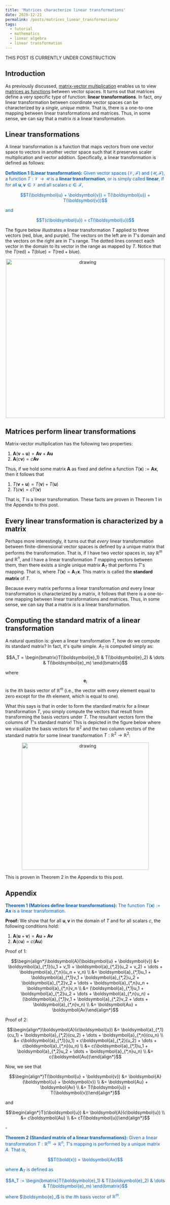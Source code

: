 ```yaml
---
title: 'Matrices characterize linear transformations'
date: 2020-12-21
permalink: /posts/matrices_linear_transformations/
tags:
  - tutorial
  - mathematics
  - linear algebra
  - linear transformation
---
```


THIS POST IS CURRENTLY UNDER CONSTRUCTION

Introduction
-----------
As previously discussed, [matrix-vector multiplication](https://mbernste.github.io/posts/matrix_vector_mult/) enables us to view [matrices as functions](https://mbernste.github.io/posts/matrices_as_functions/) between vector spaces. It turns out that matrices define a very specific type of function: **linear transformations**.  In fact, *any* linear transformation between coordinate vector spaces can be characterized by a *single, unique matrix*.  That is, there is a one-to-one mapping between linear transformations and matrices.  Thus, in some sense, we can say that a matrix *is* a linear transformation.


Linear transformations
---------

A linear transformation is a function that maps vectors from one vector space to vectors in another vector space such that it preserves scaler multiplication and vector addition. Specifically, a linear transformation is defined as follows:

<span style="color:#0060C6">**Definition 1 (Linear transformation):** Given vector spaces $(\mathcal{V}, \mathcal{F})$ and $(\mathcal{U}, \mathcal{F})$, a function $T : \mathcal{V} \rightarrow \mathcal{U}$ is a **linear transformation**, or is simply called **linear**, if for all $\boldsymbol{u}, \boldsymbol{v} \in \mathcal{V}$ and all scalars $c \in \mathcal{F}$,</span>

<center><span style="color:#0060C6">$$T(\boldsymbol{u} + \boldsymbol{v}) = T(\boldsymbol{u}) + T(\boldsymbol{v})$$</span></center>

<span style="color:#0060C6">and</span>

<center><span style="color:#0060C6">$$T(c\boldsymbol{u}) = cT(\boldsymbol{u})$$</span></center>

The figure below illustrates a linear transformation $T$ applied to three vectors (red, blue, and purple).  The vectors on the left are in $T$'s domain and the vectors on the right are in $T$'s range. The dotted lines connect each vector in the domain to its vector in the range as mapped by $T$.  Notice that the $T(\text{red}) + T(\text{blue}) = T(\text{red} + \text{blue})$.

<center><img src="https://raw.githubusercontent.com/mbernste/mbernste.github.io/master/images/linear_transform.png" alt="drawing" width="500"/></center>


Matrices perform linear transformations
----------

Matrix-vector multiplication has the following two properties:

1. $\boldsymbol{A}(\boldsymbol{v} + \boldsymbol{u}) = \boldsymbol{Av} + \boldsymbol{Au}$
2. $\boldsymbol{A}(c\boldsymbol{v}) = c\boldsymbol{Av}$

Thus, if we hold some matrix $\boldsymbol{A}$ as fixed and define a function $T(\boldsymbol{x}) := \boldsymbol{Ax}$, then it follows that

1. $T(\boldsymbol{v} + \boldsymbol{u}) = T(\boldsymbol{v}) + T(\boldsymbol{u})$
2. $T(c\boldsymbol{v}) = cT(\boldsymbol{v})$

That is, $T$ is a linear transformation. These facts are proven in Theorem 1 in the Appendix to this post.

Every linear transformation is characterized by a matrix
------------

Perhaps more interestingly, it turns out that *every* linear transformation between finite-dimensional vector spaces is defined by a unique matrix that performs the transformation.  That is, if I have two vector spaces in, say $\mathbb{R}^m$ and $\mathbb{R}^n$, and I have a linear transformation $T$ mapping vectors between them, then there exists a single unique matrix $\boldsymbol{A}_T$ that performs $T$'s mapping. That is, where $T(\boldsymbol{x}) = \boldsymbol{A}_T\boldsymbol{x}$.  This matrix is called the **standard matrix** of $T$. 

Because every matrix performs a linear transformation *and* every linear transformation is characterized by a matrix, it follows that there is a one-to-one mapping between linear transformations and matrices.  Thus, in some sense, we can say that a matrix *is* is a linear transformation.

Computing the standard matrix of a linear transformation
------------

A natural question is: given a linear transformation $T$, how do we compute its standard matrix?  In fact, it's quite simple. $A_T$ is computed simply as:

$$A_T = \begin{bmatrix}T(\boldsymbol{e}_1) & T(\boldsymbol{e}_2) & \dots & T(\boldsymbol{e}_m) \end{bmatrix}$$

where $$\boldsymbol{e}_i$$ is the $i$th basis vector of $\mathbb{R}^m$ (i.e., the vector with every element equal to zero except for the $i$th element, which is equal to one). 

What this says is that in order to form the standard matrix for a linear transformation $T$, you simply compute the vectors that result from transforming the basis vectors under $T$. The resultant vectors form the columns of $T$'s standard matrix!  This is depicted in the figure below where we visualize the basis vectors for $\mathbb{R}^2$ and the two column vectors of the standard matrix for some linear transformation $T: \mathbb{R}^2 \rightarrow \mathbb{R}^2$:

<center><img src="https://raw.githubusercontent.com/mbernste/mbernste.github.io/master/images/columns_standard_matrix.png" alt="drawing" width="400"/></center>

This is proven in Theorem 2 in the Appendix to this post.

Appendix
-----------

<span style="color:#0060C6">**Theorem 1 (Matrices define linear transformations):** The function $T(\boldsymbol{x}) := \boldsymbol{Ax}$ is a linear transformation.</span>

**Proof:** We  show that for all $\boldsymbol{u}, \boldsymbol{v}$ in the domain of $T$ and for all scalars $c$, the following conditions hold:

1. $\boldsymbol{A}(\boldsymbol{u} + \boldsymbol{v}) = \boldsymbol{A}\boldsymbol{u} + \boldsymbol{A}\boldsymbol{v}$
2. $\boldsymbol{A}(c\boldsymbol{u}) = c(\boldsymbol{A}\boldsymbol{u})$

Proof of 1:

$$\begin{align*}\boldsymbol{A}(\boldsymbol{u} + \boldsymbol{v}) &= \boldsymbol{a}_{*,1}(u_1 + v_1) + \boldsymbol{a}_{*,2}(u_2 + v_2) + \dots + \boldsymbol{a}_{*,n}(u_n + v_n) \\ &= \boldsymbol{a}_{*,1}u_1 + \boldsymbol{a}_{*,1}v_1 + \boldsymbol{a}_{*,2}u_2 + \boldsymbol{a}_{*,2}v_2 + \dots + \boldsymbol{a}_{*,n}u_n + \boldsymbol{a}_{*,n}v_n \\ &= (\boldsymbol{a}_{*,1}u_1 + \boldsymbol{a}_{*,2}u_2 + \dots + \boldsymbol{a}_{*,n}u_n) + (\boldsymbol{a}_{*,1}v_1 + \boldsymbol{a}_{*,2}v_2 + \dots + \boldsymbol{a}_{*,n}v_n) \\ &= \boldsymbol{Au} + \boldsymbol{Av}\end{align*}$$

Proof of 2:

$$\begin{align*}\boldsymbol{A}(c\boldsymbol{u}) &= \boldsymbol{a}_{*,1}(cu_1) + \boldsymbol{a}_{*,2}(cu_2) + \dots + \boldsymbol{a}_{*,n}(cu_n) \\ &= c\boldsymbol{a}_{*,1}(u_1) + c\boldsymbol{a}_{*,2}(u_2) + \dots + c\boldsymbol{a}_{*,n}(u_n) \\ &= c(\boldsymbol{a}_{*,1}u_1 + \boldsymbol{a}_{*,2}u_2 + \dots + \boldsymbol{a}_{*,n}u_n) \\ &= c(\boldsymbol{Au})\end{align*}$$

Now, we see that

$$\begin{align*}T(\boldsymbol{u} + \boldsymbol{v}) &= \boldsymbol{A}(\boldsymbol{u} + \boldsymbol{v}) \\ &= \boldsymbol{Au} + \boldsymbol{Av} \\ &= T(\boldsymbol{u}) + T(\boldsymbol{v})\end{align*}$$

and

$$\begin{align*}T(c\boldsymbol{u}) &= \boldsymbol{A}(c\boldsymbol{u}) \\ &= c\boldsymbol{Au} \\ &= cT(\boldsymbol{u})\end{align*}$$

$\square$

<span style="color:#0060C6">**Theorem 2 (Standard matrix of a linear transformations):** Given a linear transformation $T: \mathbb{R}^m \rightarrow \mathbb{R}^n$, $T$'s mapping is performed by a unique matrix $A$. That is, </span>

<center><span style="color:#0060C6">$$T(\bold{x}) = \boldsymbol{Ax}$$</span></center>

<span style="color:#0060C6">where $\boldsymbol{A}_T$ is defined as</span> 

<center><span style="color:#0060C6">$$A_T := \begin{bmatrix}T(\boldsymbol{e}_1) & T(\boldsymbol{e}_2) & \dots & T(\boldsymbol{e}_m) \end{bmatrix}$$</center><span>
  
<span style="color:#0060C6">where $\boldsymbo{e}_i$ is the $i$th basis vector of $\mathbb{R}^m$.</span>
